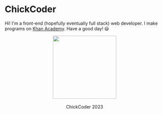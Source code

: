 # **ChickCoder**
Hi! I'm a front-end (hopefully eventually full stack) web developer. I make programs on [Khan Academy](khanacademy.org/profile/websitedeveloper). Have a good day! 😃


<p align = 'center'>
  <img width = '200px' src = 'https://avatars.githubusercontent.com/u/129548862?v=4)https://avatars.githubusercontent.com/u/129548862?v=4'/> <br> <br>
  ChickCoder 2023
</p>
